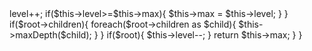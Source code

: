 <?php
class Solution {
    public $max = 0;
    public $level = 0;
    function maxDepth($root) {
        if($root){
            $this->level++;
            if($this->level>=$this->max){
                $this->max = $this->level;
            }
        }
        if($root->children){
            foreach($root->children as $child){
                $this->maxDepth($child);    
            }
        }
        if($root){
            $this->level--;
        }
        return $this->max;
    }
}
